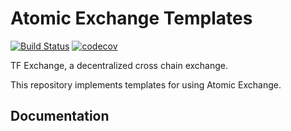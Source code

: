 # Atomic Exchange Templates

[![Build Status](https://travis-ci.com/Jumpscale/atomic_exchange.svg?branch=master)](https://travis-ci.com/Jumpscale/atomic_exchange)
[![codecov](https://codecov.io/gh/Jumpscale/atomic_exchange/branch/master/graph/badge.svg)](https://codecov.io/gh/Jumpscale/atomic_exchange)

TF Exchange, a decentralized cross chain exchange.

This repository implements templates for using Atomic Exchange.

## Documentation
